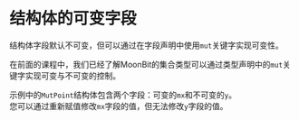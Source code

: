 # 结构体的可变字段

结构体字段默认不可变，但可以通过在字段声明中使用`mut`关键字实现可变性。

在前面的课程中，我们已经了解MoonBit的集合类型可以通过类型声明中的`mut`关键字实现可变与不可变的控制。

示例中的`MutPoint`结构体包含两个字段：可变的`mx`和不可变的`y`。  
您可以通过重新赋值修改`mx`字段的值，但无法修改`y`字段的值。